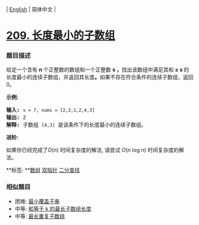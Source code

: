 | [English](README_EN.md) | 简体中文 |

# [209. 长度最小的子数组](https://leetcode-cn.com/problems/minimum-size-subarray-sum)
 ### 题目描述
<p>给定一个含有&nbsp;<strong>n&nbsp;</strong>个正整数的数组和一个正整数&nbsp;<strong>s ，</strong>找出该数组中满足其和<strong> &ge; s </strong>的长度最小的连续子数组，并返回其长度<strong>。</strong>如果不存在符合条件的连续子数组，返回 0。</p>

<p><strong>示例:&nbsp;</strong></p>

<pre><strong>输入:</strong> <code>s = 7, nums = [2,3,1,2,4,3]</code>
<strong>输出:</strong> 2
<strong>解释: </strong>子数组&nbsp;<code>[4,3]</code>&nbsp;是该条件下的长度最小的连续子数组。
</pre>

<p><strong>进阶:</strong></p>

<p>如果你已经完成了<em>O</em>(<em>n</em>) 时间复杂度的解法, 请尝试&nbsp;<em>O</em>(<em>n</em> log <em>n</em>) 时间复杂度的解法。</p>

**标签:	**[数组](https://leetcode-cn.com/tag/array) [双指针](https://leetcode-cn.com/tag/two-pointers) [二分查找](https://leetcode-cn.com/tag/binary-search) 
 ### 相似题目
- 困难:	[最小覆盖子串](https://leetcode-cn.com/problems/minimum-window-substring) 
- 中等:	[和等于 k 的最长子数组长度](https://leetcode-cn.com/problems/maximum-size-subarray-sum-equals-k) 
- 中等:	[最长重复子数组](https://leetcode-cn.com/problems/maximum-length-of-repeated-subarray) 
